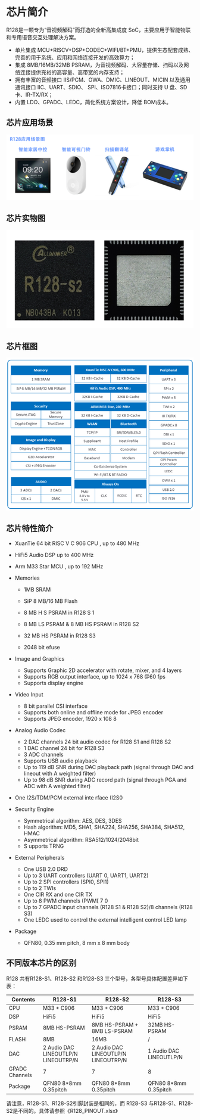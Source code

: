 # 芯片简介

R128是一颗专为“音视频解码”而打造的全新高集成度 SoC，主要应用于智能物联和专用语音交互处理解决方案。

- 单片集成 MCU+RISCV+DSP+CODEC+WIFI/BT+PMU，提供生态配套成熟、完善的用于系统、应用和网络连接开发的高效算力；
- 集成 8MB/16MB/32MB PSRAM，为音视频解码、大容量存储、扫码以及网络连接提供充裕的高容量、高带宽的内存支持；
- 拥有丰富的音频接口 IIS/PCM、OWA、DMIC、LINEOUT、MICIN 以及通用通讯接口 IIC、UART、SDIO、 SPI、ISO7816卡接口；同时支持 U 盘、SD卡、IR-TX/RX；
- 内置 LDO、GPADC、LEDC，简化系统方案设计，降低 BOM成本。

## 芯片应用场景

![image-20220601152708483](assets/post/about_chip/R128APP1.jpg)

## 芯片实物图

![R128ZB.png](assets/post/about_chip/1680832460884-r128zb.png)

## 芯片框图

![image-20230319113235278](assets/post/about_chip/image-20230319113235278.png)

## 芯片特性简介

- XuanTie 64 bit RISC V C 906 CPU , up to 480 MHz
- HiFi5 Audio DSP up to 400 MHz
- Arm M33 Star MCU , up to 192 MHz

- Memories

  - 1MB SRAM

  - SiP 8 MB/16 MB Flash

  - 8 MB H S PSRAM in R128 S 1
  - 8 MB LS PSRAM & 8 MB HS PSRAM in R128 S2
  - 32 MB HS PSRAM in R128 S3
  - 2048 bit efuse

- Image and Graphics

  - Supports Graphic 2D accelerator with rotate, mixer, and 4 layers
  - Supports RGB output interface, up to 1024 x 768 @60 fps
  - Supports display engine

- Video Input

  - 8 bit parallel CSI interface
  - Supports both online and offline mode for JPEG encoder
  - Supports JPEG encoder, 1920 x 108 8

- Analog Audio Codec

  - 2 DAC channels 24 bit audio codec for R128 S1 and R128 S2
  - 1 DAC channel 24 bit for R128 S3
  - 3 ADC channels
  - Supports USB audio playback
  - Up to 119 dB SNR during DAC playback path (signal through DAC and lineout with A weighted filter)
  - Up to 98 dB SNR during ADC record path (signal through PGA and ADC with A weighted filter)

- One I2S/TDM/PCM external inte rface (I2S0

- Security Engine

  - Symmetrical algorithm: AES, DES, 3DES
  - Hash algorithm: MD5, SHA1, SHA224, SHA256, SHA384, SHA512, HMAC
  - Asymmetrical algorithm: RSA512/1024/2048bit
  - S upports TRNG

- External Peripherals

  - One USB 2.0 DRD
  - Up to 3 UART controllers (UART 0, UART1, UART2)
  - Up to 2 SPI controllers (SPI0, SPI1)
  - Up to 2 TWIs
  - One CIR RX and one CIR TX
  - Up to 8 PWM channels (PWM[ 7 0
  - Up to 7 GPADC input channels (R128 S1 & R128 S2)/8 channels (R128 S3)
  - One LEDC used to control the external intelligent control LED lamp

- Package

  - QFN80, 0.35 mm pitch, 8 mm x 8 mm body

## 不同版本芯片的区别

R128 共有R128-S1、R128-S2 和R128-S3 三个型号，各型号具体配置差异如下表：

| Contents       | R128-S1                                        | R128-S2                                        | R128-S3                      |
| -------------- | ---------------------------------------------- | ---------------------------------------------- | ---------------------------- |
| CPU            | M33 + C906                                     | M33 + C906                                     | M33 + C906                   |
| DSP            | HiFi5                                          | HiFi5                                          | HiFi5                        |
| PSRAM          | 8MB HS-PSRAM                                   | 8MB HS-PSRAM + 8MB LS-PSRAM                    | 32MB HS-PSRAM                |
| FLASH          | 8MB                                            | 16MB                                           | /                            |
| DAC            | 2 Audio DAC<br />LINEOUTLP/N <br />LINEOUTRP/N | 2 Audio DAC<br />LINEOUTLP/N <br />LINEOUTRP/N | 1 Audio DAC<br />LINEOUTLP/N |
| GPADC Channels | 7                                              | 7                                              | 8                            |
| Package        | QFN80 8*8mm 0.35pitch                          | QFN80 8*8mm 0.35pitch                          | QFN80 8*8mm 0.35pitch        |

请注意，R128-S1、R128-S2引脚封装是相同的，而 R128-S3 与R128-S1、R128-S2是不同的。具体请参照《R128_PINOUT.xlsx》

